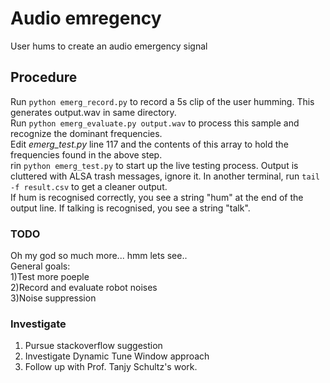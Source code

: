 # Audio emregency
User hums to create an audio emergency signal

## Procedure

Run `python emerg_record.py` to record a 5s clip of the user humming. This generates output.wav in same directory.   
Run `python emerg_evaluate.py output.wav` to process this sample and recognize the dominant frequencies.   
Edit *emerg_test.py* line 117 and the contents of this array to hold the frequencies found in the above step.   
rin `python emerg_test.py` to start up the live testing process. Output is cluttered with ALSA trash messages, ignore it. In another terminal, run `tail -f result.csv` to get a cleaner output.   
If hum is recognised correctly, you see a string "hum" at the end of the output line. If talking is recognised, you see a string "talk".   

### TODO
Oh my god so much more... hmm lets see..   
General goals:   
1)Test more poeple   
2)Record and evaluate robot noises   
3)Noise suppression

### Investigate
1) Pursue stackoverflow suggestion   
2) Investigate Dynamic Tune Window approach   
3) Follow up with Prof. Tanjy Schultz's work.   



